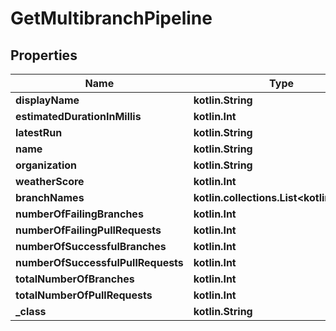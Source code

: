 
# GetMultibranchPipeline

## Properties
Name | Type | Description | Notes
------------ | ------------- | ------------- | -------------
**displayName** | **kotlin.String** |  |  [optional]
**estimatedDurationInMillis** | **kotlin.Int** |  |  [optional]
**latestRun** | **kotlin.String** |  |  [optional]
**name** | **kotlin.String** |  |  [optional]
**organization** | **kotlin.String** |  |  [optional]
**weatherScore** | **kotlin.Int** |  |  [optional]
**branchNames** | **kotlin.collections.List&lt;kotlin.String&gt;** |  |  [optional]
**numberOfFailingBranches** | **kotlin.Int** |  |  [optional]
**numberOfFailingPullRequests** | **kotlin.Int** |  |  [optional]
**numberOfSuccessfulBranches** | **kotlin.Int** |  |  [optional]
**numberOfSuccessfulPullRequests** | **kotlin.Int** |  |  [optional]
**totalNumberOfBranches** | **kotlin.Int** |  |  [optional]
**totalNumberOfPullRequests** | **kotlin.Int** |  |  [optional]
**_class** | **kotlin.String** |  |  [optional]



